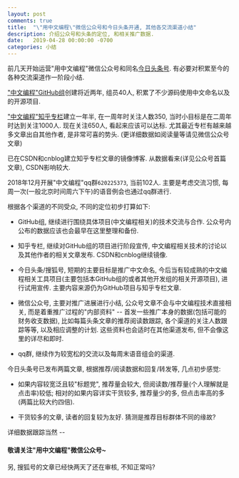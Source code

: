 ```yaml
---
layout: post
comments: true
title:  "\"用中文编程\"微信公众号和今日头条开通, 其他各交流渠道小结"
description: 介绍公众号和头条的定位, 和相关推广数据.
date:   2019-04-28 00:00:00 -0700
categories: 小结
---
```


前几天开始运营"用中文编程"微信公众号和同名[今日头条号](https://www.toutiao.com/c/user/690130635195164/). 有必要对积累至今的各种交流渠道作一阶段小结.

["中文编程"GitHub组](https://github.com/program-in-chinese)创建将近两年, 组员40人, 积累了不少源码使用中文命名以及的开源项目.

["中文编程"知乎专栏](https://zhuanlan.zhihu.com/codeInChinese)建立一年半, 在一周年时关注人数350, 当时小目标是在二周年时达到关注1000人. 现在关注650人, 看起来应该可以达标. 尤其最近专栏有越来越多文章出自其他作者, 是非常可喜的势头. (更详细数据如阅读量等请见微信公众号文章)

已在CSDN和cnblog建立知乎专栏文章的镜像博客. 从数据看来(详见公众号首篇文章), CSDN影响较大.

2018年12月开展"中文编程"qq群`620225373`, 当前102人. 主要是考虑交流习惯, 每周一次(一般北京时间周六下午)的语音例会也通过qq群进行.

根据各个渠道的不同受众, 不同的定位初步打算如下:

- GitHub组, 继续进行围绕具体项目(中文编程相关)的技术交流与合作. 公众号内公布的数据应该也会最早在这里整理和备份.

- 知乎专栏, 继续对GitHub组的项目进行阶段宣传, 中文编程相关技术的讨论以及其他作者的相关文章发布. CSDN和cnblog继续镜像.

- 今日头条/搜狐号, 短期的主要目标是推广中文命名, 今后当有较成熟的中文编程相关工具项目(主要包括本GitHub组的或者其他开发组的相关开源项目), 进行试用宣传. 主要内容来源仍为GitHub项目与知乎专栏文章.

- 微信公众号, 主要对推广进展进行小结, 公众号文章不会与中文编程技术直接相关, 而是着重推广过程的"内部资料" -- 首发一些推广本身的数据(包括可能的财务收支数据), 比如每篇头条文章的推荐阅读数跟踪, 各个渠道的关注人数跟踪等等, 以及相应调整的计划. 这些资料也会适时在其他渠道发布, 但不会像这里的详尽和即时.

- qq群, 继续作为较宽松的交流以及每周末语音组会的渠道.

今日头条号已发布两篇文章, 根据推荐/阅读数据和回复/转发等, 几点初步感觉:

- 如果内容较宽泛且较"标题党", 推荐量会较大, 但阅读数/推荐量(个人理解就是点击率)较低; 相对的如果内容详实干货较多, 推荐量少的多, 但点击率高的多(两篇比较大约四倍).

- 干货较多的文章, 读者的回复较为友好. 猜测是推荐目标群体不同的缘故?

详细数据跟踪当然 --

#### 敬请关注"用中文编程"微信公众号~

另, 搜狐号的文章已经快两天了还在审核, 不知正常吗?